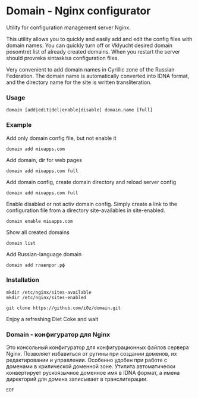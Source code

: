 Domain - Nginx configurator
======

Utility for configuration management server Nginx.

This utility allows you to quickly and easily add and edit the config files with domain names. You can quickly turn off or Vklyucht desired domain posomtret list of already created domains. When you restart the server should provreka sintaskisa configuration files.

Very convenient to add domain names in Cyrillic zone of the Russian Federation. The domain name is automatically converted into IDNA format, and the directory name for the site is written transliteration.


### Usage

    domain [add|edit|del|enable|disable] domain.name [full]

### Example

Add only domain config file, but not enable it

    domain add miuapps.com

Add domain, dir for web pages

    domain add miuapps.com full

Add domain config, create domain directory and reload server config

    domain add miuapps.com full

Enable disabled or not activ domain config. Simply create a link to the configuration file from a directory site-availables in site-enabled.

    domain enable miuapps.com

Show all created domains

    domain list

Add Russian-language domain

    domain add главпрог.рф


### Installation

    mkdir /etc/nginx/sites-available
    mkdir /etc/nginx/sites-enabled

    git clone https://github.com/i0z/domain.git

Enjoy a refreshing Diet Coke and wait


### Domain - конфигуратор для Nginx

Это консольный конфигуратор для конфигурационных файлов сервера Nginx. Позволяет избавиться от рутины при создании доменов, их редактировании и управлении.
Особенно удобен при работе с доменами в крилической доменной зоне. Утилита автоматически конвертирует рускоязычное доменное имя в IDNA формат, а имена директорий для домена записывает в транслитерации.



`EOF`